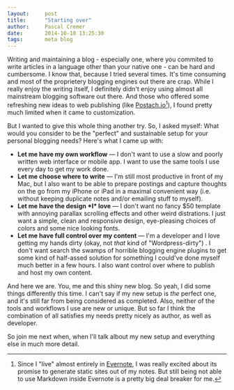 ```yaml
---
layout:     post
title:      "Starting over"
author:     Pascal Cremer
date:       2014-10-10 13:25:30
tags:       meta blog
---
```

Writing and maintaining a blog - especially one, where you commited to write articles in a language other than your native one - can be hard and cumbersome. I know that, because I tried several times. It's time consuming and most of the proprietery blogging engines out there are crap. While I really enjoy the writing itself, I definitely didn't enjoy using almost all mainstream blogging software out there. And those who offered some refreshing new ideas to web publishing (like [Postach.io](http://postach.io)[^postach]), I found pretty much limited when it came to customization.

But I wanted to give this whole thing another try. So, I asked myself: What would you consider to be the "perfect" and sustainable setup for your personal blogging needs? Here's what I came up with:

* __Let me have my own workflow__ — I don't want to use a slow and poorly written web interface or mobile app. I want to use the same tools I use every day to get my work done.
* __Let me choose where to write__ — I'm still most productive in front of my Mac, but I also want to be able to prepare postings and capture thoughts on the go from my iPhone or iPad in a maximal convenient way (i.e. without keeping duplicate notes and/or emailing stuff to myself).
* __Let me have the design \*I\* love__ — I don't want no fancy $50 template with annoying parallax scrolling effects and other weird distrations. I just want a simple, clean and responsive design, eye-pleasing choices of colors and some nice looking fonts.
* __Let me have full control over my content__ — I'm a developer and I love getting my hands dirty (okay, not *that* kind of "Wordpress-dirty") . I don't want search the swamps of horrible blogging engine plugins to get some kind of half-assed solution for something I could've done myself much better in a few hours. I also want control over where to publish and host my own content.

And here we are. You, me and this shiny new blog. So yeah, I did some things differently this time. I can't say if my new setup is *the* perfect one, and it's still far from being considered as completed. Also, neither of the tools and workflows I use are new or unique. But so far I think the combination of all satisfies my needs pretty nicely as author, as well as developer.

So join me next when, when I'll talk albout my new setup and everything else in much more detail.

[^postach]: Since I "live" almost entirely in [Evernote](https://evernote.com/intl/de/ "Evernote, der Platz zum arbeiten | Evernote"), I was really excited about its promise to generate static sites out of my notes. But still being not able to use Markdown inside Evernote is a pretty big deal breaker for me.
